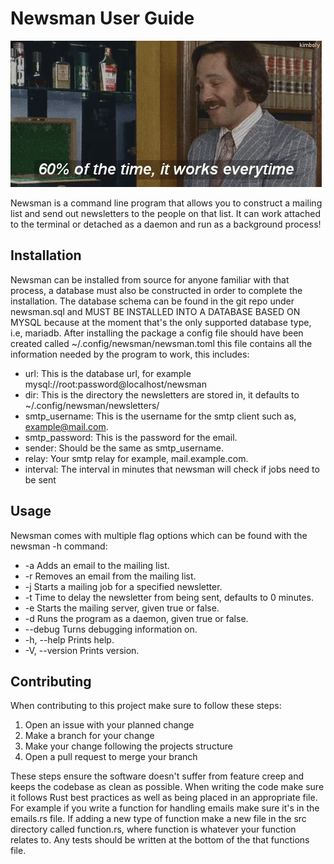 # Newsman User Guide

![anchorman](./UserGuide/images/60everytime.gif)

Newsman is a command line program that allows you to construct a mailing list and send 
out newsletters to the people on that list. It can work attached to the terminal 
or detached as a daemon and run as a background process!

## Installation
Newsman can be installed from source for anyone familiar with that process,
a database must also be constructed in order to complete the installation.
The database schema can be found in the git repo under newsman.sql and 
MUST BE INSTALLED INTO A DATABASE BASED ON MYSQL because at the moment 
that's the only supported database type, i.e, mariadb. After installing 
the package a config file should have been created called 
~/.config/newsman/newsman.toml this file contains all the information
needed by the program to work, this includes:

* url: This is the database url, for example mysql://root:password@localhost/newsman 
* dir: This is the directory the newsletters are stored in, it defaults to 
~/.config/newsman/newsletters/
* smtp_username: This is the username for the smtp client such as, 
example@mail.com.
* smtp_password: This is the password for the email.
* sender: Should be the same as smtp_username.
* relay: Your smtp relay for example, mail.example.com.
* interval: The interval in minutes that newsman will check if jobs need to be sent

## Usage
Newsman comes with multiple flag options which can be found with the newsman -h 
command:

* -a <Email> Adds an email to the mailing list.
* -r <Email> Removes an email from the mailing list. 
* -j <Newsletter Name> Starts a mailing job for a specified newsletter. 
* -t <Time> Time to delay the newsletter from being sent, defaults to 0 minutes.
* -e <Execute> Starts the mailing server, given true or false.
* -d <Daemon> Runs the program as a daemon, given true or false. 
* --debug Turns debugging information on.
* -h, --help <Help> Prints help.
* -V, --version <Version> Prints version.

## Contributing
When contributing to this project make sure to follow these steps:

1. Open an issue with your planned change
2. Make a branch for your change
3. Make your change following the projects structure
4. Open a pull request to merge your branch

These steps ensure the software doesn't suffer from feature creep and keeps the 
codebase as clean as possible. When writing the code make sure it follows Rust 
best practices as well as being placed in an appropriate file. For example if 
you write a function for handling emails make sure it's in the emails.rs file. 
If adding a new type of function make a new file in the src directory 
called function.rs, where function is whatever your function 
relates to. Any tests should be written at the bottom of the that functions file.
